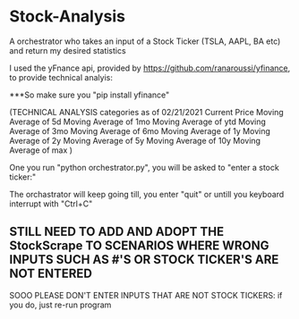 # Stock-Analysis
A orchestrator who takes an input of a Stock Ticker (TSLA, AAPL, BA etc) and return my desired statistics

I used the yFnance api, provided by https://github.com/ranaroussi/yfinance, to provide technical analyis:

***So make sure you "pip install yfinance"

(TECHNICAL ANALYSIS categories as of 02/21/2021
Current Price 
Moving Average of 5d 
Moving Average of 1mo 
Moving Average of ytd 
Moving Average of 3mo 
Moving Average of 6mo 
Moving Average of 1y 
Moving Average of 2y 
Moving Average of 5y 
Moving Average of 10y 
Moving Average of max 
  )
 
One you run "python orchestrator.py", you will be asked to "enter a stock ticker:"

The orchastrator will keep going till, you enter "quit" or untill you keyboard interrupt with "Ctrl+C"


## STILL NEED TO ADD AND ADOPT THE StockScrape TO SCENARIOS WHERE WRONG INPUTS SUCH AS #'S OR STOCK TICKER'S ARE NOT ENTERED ##
SOOO PLEASE DON'T ENTER INPUTS THAT ARE NOT STOCK TICKERS:
if you do, just re-run program


